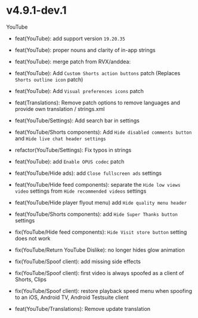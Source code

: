 # v4.9.1-dev.1
YouTube
- feat(YouTube): add support version `19.20.35`

- feat(YouTube): proper nouns and clarity of in-app strings

- feat(YouTube): merge patch from RVX/anddea:
- feat(YouTube): Add `Custom Shorts action buttons` patch (Replaces `Shorts outline icon` patch)
- feat(YouTube): Add `Visual preferences icons` patch
- feat(Translations): Remove patch options to remove languages and provide own translation / strings.xml
- feat(YouTube/Settings): Add search bar in settings
- feat(YouTube/Shorts components): Add `Hide disabled comments button` and `Hide live chat header settings`
- refactor(YouTube/Settings): Fix typos in strings

- feat(YouTube): add `Enable OPUS codec` patch

- feat(YouTube/Hide ads): add `Close fullscreen ads` settings

- feat(YouTube/Hide feed components): separate the `Hide low views video` settings from `Hide recommended videos` settings

- feat(YouTube/Hide player flyout menu) add `Hide quality menu header`

- feat(YouTube/Shorts components): add `Hide Super Thanks button` settings

- fix(YouTube/Hide feed components): `Hide Visit store button` setting does not work

- fix(YouTube/Return YouTube Dislike): no longer hides glow animation

- fix(YouTube/Spoof client): add missing side effects

- fix(YouTube/Spoof client): first video is always spoofed as a client of Shorts, Clips

- fix(YouTube/Spoof client): restore playback speed menu when spoofing to an iOS, Android TV, Android Testsuite client

- feat(YouTube/Translations): Remove update translation

